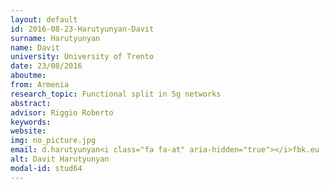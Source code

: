 ```yaml
---
layout: default 
id: 2016-08-23-Harutyunyan-Davit
surname: Harutyunyan
name: Davit
university: University of Trento
date: 23/08/2016
aboutme: 
from: Armenia
research_topic: Functional split in 5g networks
abstract: 
advisor: Riggio Roberto 
keywords: 
website: 
img: no_picture.jpg
email: d.harutyunyan<i class="fa fa-at" aria-hidden="true"></i>fbk.eu
alt: Davit Harutyunyan
modal-id: stud64
---
```

